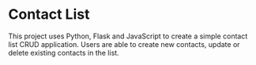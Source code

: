 # Contact List

This project uses Python, Flask and JavaScript to create a simple contact list CRUD application.
Users are able to create new contacts, update or delete existing contacts in the list.
